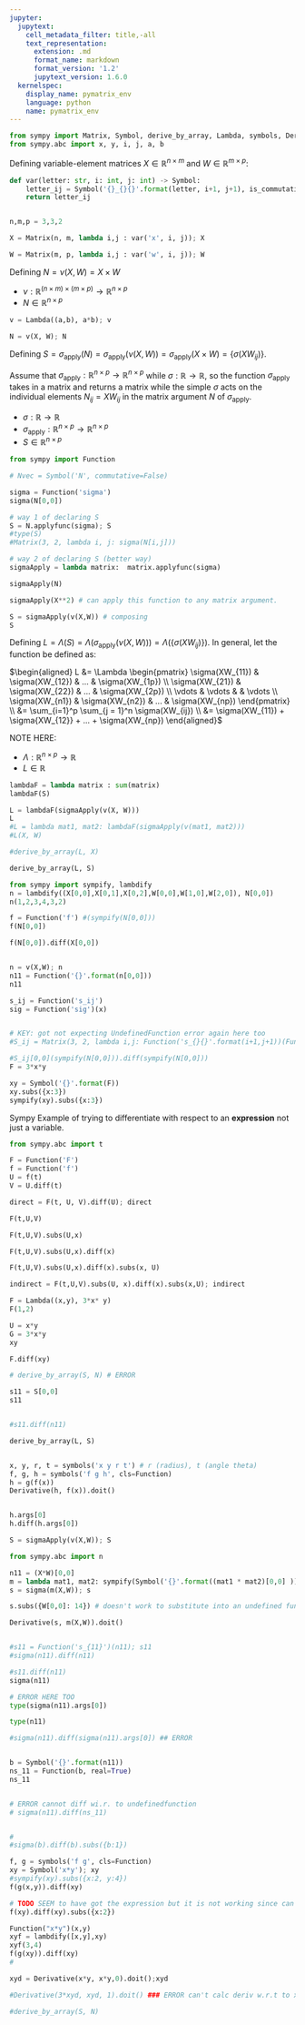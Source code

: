 ```yaml
---
jupyter:
  jupytext:
    cell_metadata_filter: title,-all
    text_representation:
      extension: .md
      format_name: markdown
      format_version: '1.2'
      jupytext_version: 1.6.0
  kernelspec:
    display_name: pymatrix_env
    language: python
    name: pymatrix_env
---
```


```python title="codecell"
from sympy import Matrix, Symbol, derive_by_array, Lambda, symbols, Derivative, diff
from sympy.abc import x, y, i, j, a, b
```

<!-- #region markdown -->

Defining variable-element matrices $X \in \mathbb{R}^{n \times m}$ and $W \in \mathbb{R}^{m \times p}$:
<!-- #endregion -->
```python title="codecell"
def var(letter: str, i: int, j: int) -> Symbol:
    letter_ij = Symbol('{}_{}{}'.format(letter, i+1, j+1), is_commutative=True)
    return letter_ij


n,m,p = 3,3,2

X = Matrix(n, m, lambda i,j : var('x', i, j)); X
```
```python title="codecell"
W = Matrix(m, p, lambda i,j : var('w', i, j)); W
```

<!-- #region markdown -->
Defining $N = \nu(X, W) = X \times W$

* $\nu : \mathbb{R}^{(n \times m) \times (m \times p)} \rightarrow \mathbb{R}^{n \times p}$
* $N \in \mathbb{R}^{n \times p}$
<!-- #endregion -->
```python title="codecell"
v = Lambda((a,b), a*b); v
```

```python title="codecell"
N = v(X, W); N
```

<!-- #region markdown -->

Defining $S = \sigma_{\text{apply}}(N) = \sigma_{\text{apply}}(\nu(X,W)) = \sigma_\text{apply}(X \times W) = \Big \{ \sigma(XW_{ij}) \Big\}$.


Assume that $\sigma_{\text{apply}} : \mathbb{R}^{n \times p} \rightarrow \mathbb{R}^{n \times p}$ while $\sigma : \mathbb{R} \rightarrow \mathbb{R}$, so the function $\sigma_{\text{apply}}$ takes in a matrix and returns a matrix while the simple $\sigma$ acts on the individual elements $N_{ij} = XW_{ij}$ in the matrix argument $N$ of $\sigma_{\text{apply}}$.

* $\sigma : \mathbb{R} \rightarrow \mathbb{R}$
* $\sigma_\text{apply} : \mathbb{R}^{n \times p} \rightarrow \mathbb{R}^{n \times p}$
* $S \in \mathbb{R}^{n \times p}$
<!-- #endregion -->
```python title="codecell"
from sympy import Function

# Nvec = Symbol('N', commutative=False)

sigma = Function('sigma')
sigma(N[0,0])
```

```python title="codecell"
# way 1 of declaring S
S = N.applyfunc(sigma); S
#type(S)
#Matrix(3, 2, lambda i, j: sigma(N[i,j]))
```
```python title="codecell"
# way 2 of declaring S (better way)
sigmaApply = lambda matrix:  matrix.applyfunc(sigma)

sigmaApply(N)
```

```python title="codecell"
sigmaApply(X**2) # can apply this function to any matrix argument.
```
```python title="codecell"
S = sigmaApply(v(X,W)) # composing
S
```

<!-- #region markdown -->
Defining $L = \Lambda(S) = \Lambda(\sigma_\text{apply}(\nu(X,W))) = \Lambda \Big(\Big \{ \sigma(XW_{ij}) \Big\} \Big)$. In general, let the function be defined as:

$\begin{aligned}
L &= \Lambda \begin{pmatrix}
   \sigma(XW_{11}) & \sigma(XW_{12}) & ... & \sigma(XW_{1p}) \\
   \sigma(XW_{21}) & \sigma(XW_{22}) & ... & \sigma(XW_{2p}) \\
   \vdots & \vdots & & \vdots \\
   \sigma(XW_{n1}) & \sigma(XW_{n2}) & ... & \sigma(XW_{np})
\end{pmatrix} \\
&= \sum_{i=1}^p \sum_{j = 1}^n  \sigma(XW_{ij}) \\
&= \sigma(XW_{11}) + \sigma{XW_{12}} + ... + \sigma(XW_{np})
\end{aligned}$

NOTE HERE:
* $\Lambda: \mathbb{R}^{n \times p} \rightarrow \mathbb{R}$
* $L \in \mathbb{R}$
<!-- #endregion -->
```python title="codecell"
lambdaF = lambda matrix : sum(matrix)
lambdaF(S)
```
```python title="codecell"
L = lambdaF(sigmaApply(v(X, W)))
L
#L = lambda mat1, mat2: lambdaF(sigmaApply(v(mat1, mat2)))
#L(X, W)
```


<!-- #region markdown -->

<!-- #endregion -->
```python title="codecell"
#derive_by_array(L, X)
```
```python title="codecell"
derive_by_array(L, S)
```
```python title="codecell"
from sympy import sympify, lambdify
n = lambdify((X[0,0],X[0,1],X[0,2],W[0,0],W[1,0],W[2,0]), N[0,0])
n(1,2,3,4,3,2)
```

```python title="codecell"
f = Function('f') #(sympify(N[0,0]))
f(N[0,0])
```
```python title="codecell"
f(N[0,0]).diff(X[0,0])



```

```python title="codecell"
n = v(X,W); n
n11 = Function('{}'.format(n[0,0]))
n11
```
```python title="codecell"
s_ij = Function('s_ij')
sig = Function('sig')(x)
```


```python title="codecell"

# KEY: got not expecting UndefinedFunction error again here too
#S_ij = Matrix(3, 2, lambda i,j: Function('s_{}{}'.format(i+1,j+1))(Function('{}'.format(N[i,j]))))


```

```python title="codecell"
#S_ij[0,0](sympify(N[0,0])).diff(sympify(N[0,0]))
F = 3*x*y

xy = Symbol('{}'.format(F))
xy.subs({x:3})
sympify(xy).subs({x:3})
```

<!-- #region markdown -->
Sympy Example of trying to differentiate with respect to an **expression** not just a variable.
<!-- #endregion -->
```python title="codecell"
from sympy.abc import t

F = Function('F')
f = Function('f')
U = f(t)
V = U.diff(t)

direct = F(t, U, V).diff(U); direct
```

```python title="codecell"
F(t,U,V)
```
```python title="codecell"
F(t,U,V).subs(U,x)
```
```python title="codecell"
F(t,U,V).subs(U,x).diff(x)
```
```python title="codecell"
F(t,U,V).subs(U,x).diff(x).subs(x, U)
```
```python title="codecell"
indirect = F(t,U,V).subs(U, x).diff(x).subs(x,U); indirect
```
```python title="codecell"
F = Lambda((x,y), 3*x* y)
F(1,2)
```
```python title="codecell"
U = x*y
G = 3*x*y
xy
```
```python title="codecell"
F.diff(xy)
```
```python title="codecell"
# derive_by_array(S, N) # ERROR
```

```python title="codecell"
s11 = S[0,0]
s11
```
```python title="codecell"

#s11.diff(n11)
```

```python title="codecell"
derive_by_array(L, S)
```


```python title="codecell"

x, y, r, t = symbols('x y r t') # r (radius), t (angle theta)
f, g, h = symbols('f g h', cls=Function)
h = g(f(x))
Derivative(h, f(x)).doit()



```

```python title="codecell"
h.args[0]
h.diff(h.args[0])
```


```python title="codecell"
S = sigmaApply(v(X,W)); S
```

```python title="codecell"
from sympy.abc import n

n11 = (X*W)[0,0]
m = lambda mat1, mat2: sympify(Symbol('{}'.format((mat1 * mat2)[0,0] )))
s = sigma(m(X,W)); s
```
```python title="codecell"
s.subs({W[0,0]: 14}) # doesn't work to substitute into an undefined function
```
```python title="codecell"
Derivative(s, m(X,W)).doit()
```
```python title="codecell"

#s11 = Function('s_{11}')(n11); s11
#sigma(n11).diff(n11)

#s11.diff(n11)
sigma(n11)
```
```python title="codecell"
# ERROR HERE TOO
type(sigma(n11).args[0])
```
```python title="codecell"
type(n11)
```
```python title="codecell"
#sigma(n11).diff(sigma(n11).args[0]) ## ERROR
```
```python title="codecell"

```

```python title="codecell"
b = Symbol('{}'.format(n11))
ns_11 = Function(b, real=True)
ns_11


# ERROR cannot diff wi.r. to undefinedfunction
# sigma(n11).diff(ns_11)


#
#sigma(b).diff(b).subs({b:1})
```


```python title="codecell"
f, g = symbols('f g', cls=Function)
xy = Symbol('x*y'); xy
#sympify(xy).subs({x:2, y:4})
f(g(x,y)).diff(xy)
```
```python title="codecell"
# TODO SEEM to have got the expression but it is not working since can't substitute anything .... ???
f(xy).diff(xy).subs({x:2})
```
```python title="codecell"
Function("x*y")(x,y)
xyf = lambdify([x,y],xy)
xyf(3,4)
f(g(xy)).diff(xy)
#
```

```python title="codecell"
xyd = Derivative(x*y, x*y,0).doit();xyd

#Derivative(3*xyd, xyd, 1).doit() ### ERROR can't calc deriv w.r.t to x*y
```

```python title="codecell"
#derive_by_array(S, N)




```

```python title="codecell"

```
```python title="codecell"

```
